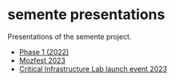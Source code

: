 # semente presentations

Presentations of the semente project.

 - [Phase 1 (2022)](22-stage-1)
 - [Mozfest 2023](23-mozfest)
 - [Critical Infrastructure Lab launch event 2023](23-criticalinfralab)
 
 
